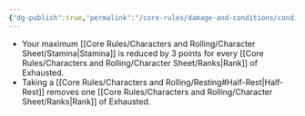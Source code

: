 ```yaml
---
{"dg-publish":true,"permalink":"/core-rules/damage-and-conditions/condition-list/exhausted/"}
---
```


- Your maximum [[Core Rules/Characters and Rolling/Character Sheet/Stamina\|Stamina]] is reduced by 3 points for every [[Core Rules/Characters and Rolling/Character Sheet/Ranks\|Rank]] of Exhausted.
- Taking a [[Core Rules/Characters and Rolling/Resting#Half-Rest\|Half-Rest]] removes one [[Core Rules/Characters and Rolling/Character Sheet/Ranks\|Rank]] of Exhausted.